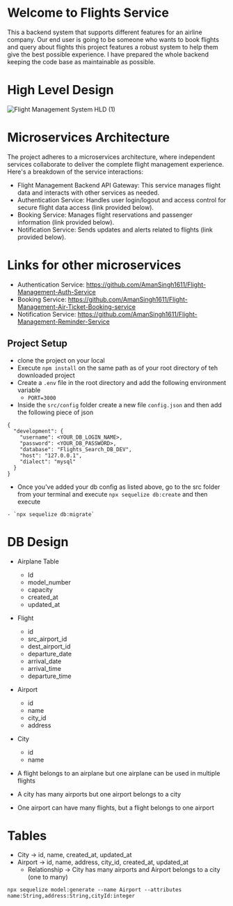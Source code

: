 # Welcome to Flights Service
This a backend system that supports different features for an airline company. Our end user is going to be someone who wants to book flights and query about flights this project features a robust system to help them give the best possible experience. I have prepared the whole backend keeping the code base as maintainable as possible.

# High Level Design 
![Flight Management System HLD (1)](https://github.com/AmanSingh1611/Flight-Management-Search-Service/assets/78806052/9e89cbe2-ff12-480f-ada0-bd705202b5a4)


# Microservices Architecture

The project adheres to a microservices architecture, where independent services collaborate to deliver the complete flight management experience. Here's a breakdown of the service interactions:

- Flight Management Backend API Gateway: This service manages flight data and interacts with other services as needed.
- Authentication Service: Handles user login/logout and access control for secure flight data access (link provided below).
- Booking Service: Manages flight reservations and passenger information (link provided below).
- Notification Service: Sends updates and alerts related to flights (link provided below).

# Links for other microservices 

- Authentication Service: https://github.com/AmanSingh1611/Flight-Management-Auth-Service
- Booking Service: https://github.com/AmanSingh1611/Flight-Management-Air-Ticket-Booking-service
- Notification Service: https://github.com/AmanSingh1611/Flight-Management-Reminder-Service

## Project Setup
- clone the project on your local
- Execute `npm install` on the same path as of your root directory of teh downloaded project
- Create a `.env` file in the root directory and add the following environment variable
    - `PORT=3000`
- Inside the `src/config` folder create a new file `config.json` and then add the following piece of json

```
{
  "development": {
    "username": <YOUR_DB_LOGIN_NAME>,
    "password": <YOUR_DB_PASSWORD>,
    "database": "Flights_Search_DB_DEV",
    "host": "127.0.0.1",
    "dialect": "mysql"
  }
}

```

- Once you've added your db config as listed above, go to the src folder from your terminal and execute `npx sequelize db:create`
and then execute

```
- `npx sequelize db:migrate`
```

# DB Design
  - Airplane Table
    - Id
    - model_number
    - capacity
    - created_at
    - updated_at
  - Flight
    - id
    - src_airport_id
    - dest_airport_id
    - departure_date
    - arrival_date
    - arrival_time
    - departure_time
  - Airport
    - id
    - name
    - city_id
    - address
  - City 
    - id
    - name

  - A flight belongs to an airplane but one airplane can be used in multiple flights
  - A city has many airports but one airport belongs to a city
  - One airport can have many flights, but a flight belongs to one airport



# Tables

- City -> id, name, created_at, updated_at
- Airport -> id, name, address, city_id, created_at, updated_at
    - Relationship -> City has many airports and Airport belongs to a city (one to many)


```
npx sequelize model:generate --name Airport --attributes name:String,address:String,cityId:integer

```
